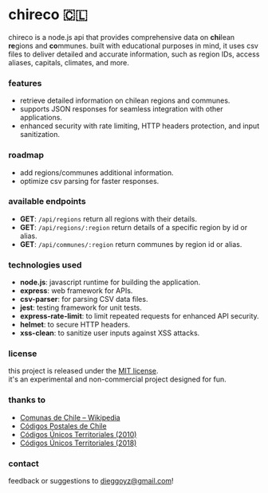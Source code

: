 # chireco 🇨🇱

chireco is a node.js api that provides comprehensive data on **chi**lean **re**gions and **co**mmunes.
built with educational purposes in mind, it uses csv files to deliver detailed and accurate information, such as region IDs, access aliases, capitals, climates, and more.

### features

- retrieve detailed information on chilean regions and communes.
- supports JSON responses for seamless integration with other applications.
- enhanced security with rate limiting, HTTP headers protection, and input sanitization.

### roadmap

- add regions/communes additional information.
- optimize csv parsing for faster responses.

### available endpoints

- **GET**: `/api/regions` return all regions with their details.
- **GET**: `/api/regions/:region` return details of a specific region by id or alias.
- **GET**: `/api/communes/:region` return communes by region id or alias.

### technologies used

- **node.js**: javascript runtime for building the application.
- **express**: web framework for APIs.
- **csv-parser**: for parsing CSV data files.
- **jest**: testing framework for unit tests.
- **express-rate-limit**: to limit repeated requests for enhanced API security.
- **helmet**: to secure HTTP headers.
- **xss-clean**: to sanitize user inputs against XSS attacks.

### license

this project is released under the [MIT license](LICENSE).  
it's an experimental and non-commercial project designed for fun.

### thanks to

- [Comunas de Chile – Wikipedia](https://es.wikipedia.org/wiki/Comunas_de_Chile)
- [Códigos Postales de Chile](https://casavisos.cl/content/codigos-postales-de-chile.html)
- [Códigos Únicos Territoriales (2010)](https://www.sinim.gov.cl/archivos/centro_descargas/modificacion_instructivo_pres_codigos.pdf)
- [Códigos Únicos Territoriales (2018)](https://www.subdere.gov.cl/documentacion/c%C3%B3digos-%C3%BAnicos-territoriales-actualizados-al-06-de-septiembre-2018)

### contact

feedback or suggestions to [dieggoyz@gmail.com](mailto:dieggoyz@gmail.com)!
